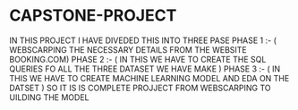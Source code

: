 # CAPSTONE-PROJECT
IN THIS PROJECT I HAVE DIVEDED THIS INTO THREE PASE 
PHASE 1 :- ( WEBSCARPING THE NECESSARY DETAILS FROM THE WEBSITE BOOKING.COM)
PHASE 2 :- ( IN THIS WE HAVE TO CREATE THE SQL QUERIES FO ALL THE THREE DATASET WE HAVE MAKE )
PHASE 3 :- ( IN THIS WE HAVE TO CREATE MACHINE LEARNING MODEL AND EDA ON THE DATSET )
SO IT IS IS COMPLETE PROJJECT FROM WEBSCARPING TO  UILDING THE MODEL 
